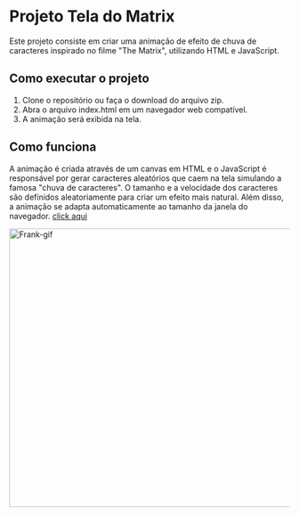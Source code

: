 # Projeto Tela do Matrix
Este projeto consiste em criar uma animação de efeito de chuva de caracteres inspirado no filme "The Matrix", utilizando HTML e JavaScript.

## Como executar o projeto
1. Clone o repositório ou faça o download do arquivo zip.
2. Abra o arquivo index.html em um navegador web compatível.
3. A animação será exibida na tela.
## Como funciona
A animação é criada através de um canvas em HTML e o JavaScript é responsável por gerar caracteres aleatórios que caem na tela simulando a famosa "chuva de caracteres". O tamanho e a velocidade dos caracteres são definidos aleatoriamente para criar um efeito mais natural. Além disso, a animação se adapta automaticamente ao tamanho da janela do navegador. [click aqui ](https://tela-do-matrix.netlify.app/)

<img align="left" alt="Frank-gif" height="500" width="1000" src="matrix.gif">
